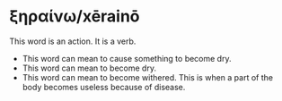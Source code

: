 # ξηραίνω/xērainō
This word is an action. It is a verb.
* This word can mean to cause something to become dry.
* This word can mean to become dry.
* This word can mean to become withered. This is when a part of the body becomes useless because of disease.
